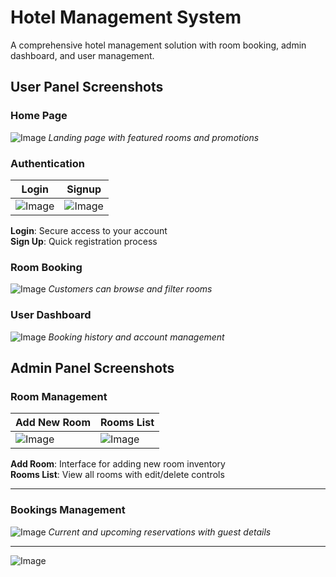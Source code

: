 # Hotel Management System

A comprehensive hotel management solution with room booking, admin dashboard, and user management.

## User Panel Screenshots

### Home Page
![Image](https://github.com/user-attachments/assets/8250d3a8-ad7c-4913-a57e-37fbc93a49b8)
*Landing page with featured rooms and promotions*

### Authentication
| Login | Signup |
|-------|--------|
| ![Image](https://github.com/user-attachments/assets/ddd95b99-077b-44bd-b1cd-b991215c94d8) | ![Image](https://github.com/user-attachments/assets/41ad38c1-d8e9-410f-8f4a-ed19189b162e)|

**Login**: Secure access to your account  
**Sign Up**: Quick registration process

### Room Booking
![Image](https://github.com/user-attachments/assets/82e22ed0-2fdc-488c-a69d-3bfade01aa43)
*Customers can browse and filter rooms*

### User Dashboard
![Image](https://github.com/user-attachments/assets/87d6c538-1316-4a82-af5a-86d56142e37c)
*Booking history and account management*

## Admin Panel Screenshots

### Room Management
| Add New Room | Rooms List |
|--------------|------------|
| ![Image](https://github.com/user-attachments/assets/4621c121-bc74-479f-a13c-d6c5ae63ea6e) | ![Image](https://github.com/user-attachments/assets/1ad14dd4-8692-4c54-a5e6-2b8d1f199692) |

**Add Room**: Interface for adding new room inventory  
**Rooms List**: View all rooms with edit/delete controls

---

### Bookings Management
![Image](https://github.com/user-attachments/assets/e31a49a7-66c9-4679-afec-ebaf3c836658)
*Current and upcoming reservations with guest details*

---
![Image](https://github.com/user-attachments/assets/ac8ac8f0-58bb-4d44-ba99-9feb718b2916)
